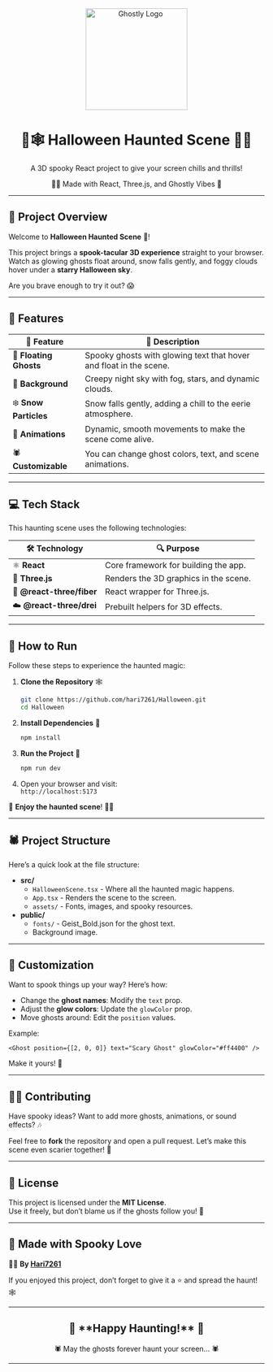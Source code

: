 <div align="center">
  <img src="https://i.imgur.com/J0h9J67.png" width="200" alt="Ghostly Logo">
  <h1>🎃🕸️ Halloween Haunted Scene 👻🦇</h1>
  <p>A 3D spooky React project to give your screen chills and thrills!</p>
  <p>🧙‍♀️ Made with React, Three.js, and Ghostly Vibes 🧛</p>
</div>

---

## 🎃 **Project Overview**

Welcome to **Halloween Haunted Scene** 👻!  

This project brings a **spook-tacular 3D experience** straight to your browser. Watch as glowing ghosts float around, snow falls gently, and foggy clouds hover under a **starry Halloween sky**.  

Are you brave enough to try it out? 😱

---

## 👻 **Features**

| 🦇 **Feature**         | 🎃 **Description**                                               |
|-----------------------|-----------------------------------------------------------------|
| 👻 **Floating Ghosts**  | Spooky ghosts with glowing text that hover and float in the scene. |
| 🌌 **Background**       | Creepy night sky with fog, stars, and dynamic clouds.           |
| ❄️ **Snow Particles**    | Snow falls gently, adding a chill to the eerie atmosphere.      |
| 🔮 **Animations**        | Dynamic, smooth movements to make the scene come alive.         |
| 🕷️ **Customizable**      | You can change ghost colors, text, and scene animations.        |

---

## 💻 **Tech Stack**

This haunting scene uses the following technologies:

| 🛠️ **Technology**      | 🔍 **Purpose**                         |
|------------------------|---------------------------------------|
| ⚛️ **React**           | Core framework for building the app.  |
| 🎨 **Three.js**        | Renders the 3D graphics in the scene. |
| 🌌 **@react-three/fiber** | React wrapper for Three.js.          |
| ☁️ **@react-three/drei** | Prebuilt helpers for 3D effects.      |

---

## 🧛 **How to Run**

Follow these steps to experience the haunted magic:

1. **Clone the Repository** 🕸️  
   ```bash
   git clone https://github.com/hari7261/Halloween.git
   cd Halloween
   ```

2. **Install Dependencies** 👾  
   ```bash
   npm install
   ```

3. **Run the Project** 🎃  
   ```bash
   npm run dev
   ```

4. Open your browser and visit:  
   `http://localhost:5173`  

🎉 **Enjoy the haunted scene**! 🧛‍♂️  

---

## 🕷️ **Project Structure**

Here’s a quick look at the file structure:

- **src/**  
   - `HalloweenScene.tsx` - Where all the haunted magic happens.  
   - `App.tsx` - Renders the scene to the screen.  
   - `assets/` - Fonts, images, and spooky resources.  
- **public/**  
   - `fonts/` - Geist_Bold.json for the ghost text.  
   - Background image.  

---

## 🎨 **Customization**

Want to spook things up your way? Here’s how:

- Change the **ghost names**: Modify the `text` prop.  
- Adjust the **glow colors**: Update the `glowColor` prop.  
- Move ghosts around: Edit the `position` values.

Example:  
```tsx
<Ghost position={[2, 0, 0]} text="Scary Ghost" glowColor="#ff4400" />
```

Make it yours! 👻

---


## 🧙‍♂️ **Contributing**

Have spooky ideas? Want to add more ghosts, animations, or sound effects? 🎶  

Feel free to **fork** the repository and open a pull request. Let’s make this scene even scarier together! 🧛

---

## 📝 **License**

This project is licensed under the **MIT License**.  
Use it freely, but don’t blame us if the ghosts follow you! 👻  

---

## 🤡 **Made with Spooky Love**

🧛‍♂️ **By [Hari7261](https://github.com/hari7261)**  

If you enjoyed this project, don’t forget to give it a ⭐ and spread the haunt! 🕸️  

---

<div align="center">
  <h2>👻 **Happy Haunting!** 🎃</h2>
  <p>🕷️ May the ghosts forever haunt your screen... 🕷️</p>
</div>

---
